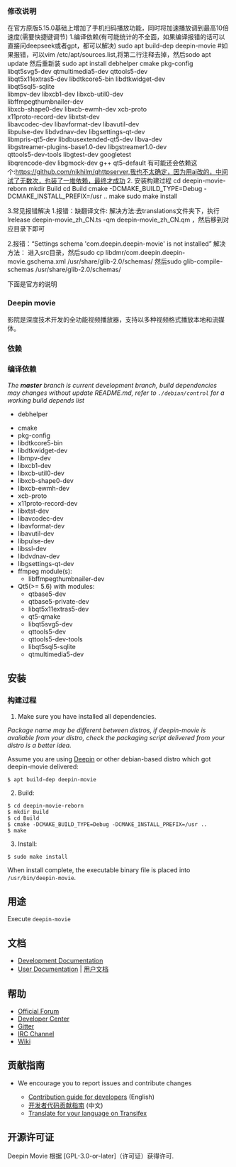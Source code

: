 ### 修改说明
在官方原版5.15.0基础上增加了手机扫码播放功能，同时将加速播放调到最高10倍速度(需要快捷键调节)
1.编译依赖(有可能统计的不全面，如果编译报错的话可以直接问deepseek或者gpt，都可以解决)
sudo apt build-dep deepin-movie #如果报错，可以vim /etc/apt/sources.list,将第二行注释去掉，然后sodo apt update 然后重新装
sudo apt install debhelper   cmake   pkg-config   \
                libqt5svg5-dev   qtmultimedia5-dev   qttools5-dev  \
                libqt5x11extras5-dev   libdtkcore5-bin   libdtkwidget-dev  \
                libqt5sql5-sqlite  \
                libmpv-dev   libxcb1-dev   libxcb-util0-dev  \
                libffmpegthumbnailer-dev  \
                libxcb-shape0-dev  libxcb-ewmh-dev   xcb-proto  \
                x11proto-record-dev   libxtst-dev  \
                libavcodec-dev   libavformat-dev  libavutil-dev  \
                libpulse-dev   libdvdnav-dev   libgsettings-qt-dev  \
                libmpris-qt5-dev   libdbusextended-qt5-dev   libva-dev  \
                libgstreamer-plugins-base1.0-dev   libgstreamer1.0-dev  \
			    qttools5-dev-tools  libgtest-dev googletest \
				libqrencode-dev libgmock-dev g++   qt5-default
有可能还会依赖这个:https://github.com/nikhilm/qhttpserver,我也不太确定，因为用ai改的，中间试了无数次，也装了一堆依赖，最终才成功
2. 安装构建过程
cd deepin-movie-reborn
mkdir Build
cd Build
cmake -DCMAKE_BUILD_TYPE=Debug -DCMAKE_INSTALL_PREFIX=/usr ..
make
sudo make install

3.常见报错解决
1.报错：缺翻译文件:
解决方法:去translations文件夹下，执行lrelease  deepin-movie_zh_CN.ts  -qm deepin-movie_zh_CN.qm ，然后移到对应目录下即可

2.报错：“Settings schema 'com.deepin.deepin-movie' is not installed”
解决方法：	进入src目录，然后sudo cp libdmr/com.deepin.deepin-movie.gschema.xml /usr/share/glib-2.0/schemas/
 	        然后sudo glib-compile-schemas /usr/share/glib-2.0/schemas/

下面是官方的说明
### Deepin movie

影院是深度技术开发的全功能视频播放器，支持以多种视频格式播放本地和流媒体。

### 依赖

### 编译依赖

_The **master** branch is current development branch, build dependencies may changes without update README.md, refer to `./debian/control` for a working build depends list_

- debhelper

* cmake
* pkg-config
* libdtkcore5-bin
* libdtkwidget-dev
* libmpv-dev
* libxcb1-dev
* libxcb-util0-dev
* libxcb-shape0-dev
* libxcb-ewmh-dev
* xcb-proto
* x11proto-record-dev
* libxtst-dev
* libavcodec-dev
* libavformat-dev
* libavutil-dev
* libpulse-dev
* libssl-dev
* libdvdnav-dev
* libgsettings-qt-dev
* ffmpeg module(s):
  - libffmpegthumbnailer-dev
* Qt5(>= 5.6) with modules:
  - qtbase5-dev
  - qtbase5-private-dev
  - libqt5x11extras5-dev
  - qt5-qmake
  - libqt5svg5-dev
  - qttools5-dev
  - qttools5-dev-tools
  - libqt5sql5-sqlite
  - qtmultimedia5-dev

## 安装 

### 构建过程

1. Make sure you have installed all dependencies.

_Package name may be different between distros, if deepin-movie is available from your distro, check the packaging script delivered from your distro is a better idea._

Assume you are using [Deepin](https://distrowatch.com/table.php?distribution=deepin) or other debian-based distro which got deepin-movie delivered:

``` 
$ apt build-dep deepin-movie
```

2. Build:

```
$ cd deepin-movie-reborn
$ mkdir Build
$ cd Build
$ cmake -DCMAKE_BUILD_TYPE=Debug -DCMAKE_INSTALL_PREFIX=/usr ..
$ make
```

3. Install:
```
$ sudo make install
```

When install complete, the executable binary file is placed into `/usr/bin/deepin-movie`.

## 用途

Execute `deepin-movie`

## 文档

 - [Development Documentation](https://linuxdeepin.github.io/deepin-movie/)
 - [User Documentation](https://wikidev.uniontech.com/index.php?title=%E5%BD%B1%E9%99%A2) | [用户文档](https://wikidev.uniontech.com/index.php?title=%E5%BD%B1%E9%99%A2)

## 帮助

* [Official Forum](https://bbs.uniontech.com/)
 * [Developer Center](https://github.com/linuxdeepin/developer-center)
 * [Gitter](https://gitter.im/orgs/linuxdeepin/rooms)
 * [IRC Channel](https://webchat.freenode.net/?channels=deepin)
 * [Wiki](https://wikidev.uniontech.com/)

## 贡献指南

* We encourage you to report issues and contribute changes

   - [Contribution guide for developers](https://github.com/linuxdeepin/developer-center/wiki/Contribution-Guidelines-for-Developers-en) (English)
   - [开发者代码贡献指南](https://github.com/linuxdeepin/developer-center/wiki/Contribution-Guidelines-for-Developers) (中文)
   - [Translate for your language on Transifex](https://www.transifex.com/linuxdeepin/deepin-movie/)

## 开源许可证

Deepin Movie 根据 [GPL-3.0-or-later]（许可证）获得许可.
